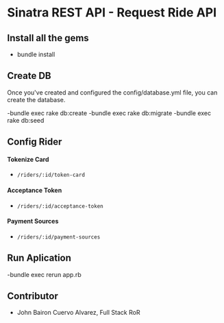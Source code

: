 # Sinatra REST API - Request Ride API

## Install all the gems
- bundle install

## Create DB
Once you've created and configured the config/database.yml file, you can create
the database.

-bundle exec rake db:create
-bundle exec rake db:migrate
-bundle exec rake db:seed

## Config Rider

#### Tokenize Card
- `/riders/:id/token-card`
#### Acceptance Token
- `/riders/:id/acceptance-token`
#### Payment Sources
- `/riders/:id/payment-sources`

## Run Aplication
-bundle exec rerun app.rb

## Contributor

- John Bairon Cuervo Alvarez, Full Stack RoR
